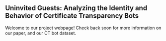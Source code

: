 ## Uninvited Guests: Analyzing the Identity and Behavior of Certificate Transparency Bots

Welcome to our project webpage! Check back soon for more information on our paper, and our CT bot dataset.
